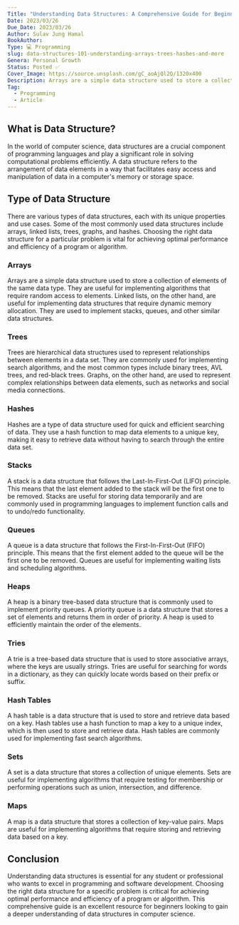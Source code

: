 ```yaml
---
Title: "Understanding Data Structures: A Comprehensive Guide for Beginners"
Date: 2023/03/26
Due_Date: 2023/03/26
Author: Sulav Jung Hamal
BookAuthor:
Type: 💻 Programming
slug: data-structures-101-understanding-arrays-trees-hashes-and-more
Genera: Personal Growth
Status: Posted ✅
Cover_Image: https://source.unsplash.com/gC_aoAjQl2Q/1320x400
Description: Arrays are a simple data structure used to store a collection of elements of the same data type. They are useful for implementing algorithms that require random access to elements. Linked lists, on the other hand, are useful for implementing data structures that require dynamic memory allocation. They are used to implement stacks, queues, and other similar data structures.
Tag:
  - Programming
  - Article
---
```

## What is Data Structure?
In the world of computer science, data structures are a crucial component of programming languages and play a significant role in solving computational problems efficiently. A data structure refers to the arrangement of data elements in a way that facilitates easy access and manipulation of data in a computer's memory or storage space.

## Type of Data Structure
There are various types of data structures, each with its unique properties and use cases. Some of the most commonly used data structures include arrays, linked lists, trees, graphs, and hashes. Choosing the right data structure for a particular problem is vital for achieving optimal performance and efficiency of a program or algorithm.

### Arrays
Arrays are a simple data structure used to store a collection of elements of the same data type. They are useful for implementing algorithms that require random access to elements. Linked lists, on the other hand, are useful for implementing data structures that require dynamic memory allocation. They are used to implement stacks, queues, and other similar data structures.

### Trees
Trees are hierarchical data structures used to represent relationships between elements in a data set. They are commonly used for implementing search algorithms, and the most common types include binary trees, AVL trees, and red-black trees. Graphs, on the other hand, are used to represent complex relationships between data elements, such as networks and social media connections.

### Hashes
Hashes are a type of data structure used for quick and efficient searching of data. They use a hash function to map data elements to a unique key, making it easy to retrieve data without having to search through the entire data set.

### Stacks
A stack is a data structure that follows the Last-In-First-Out (LIFO) principle. This means that the last element added to the stack will be the first one to be removed. Stacks are useful for storing data temporarily and are commonly used in programming languages to implement function calls and to undo/redo functionality.

### Queues
A queue is a data structure that follows the First-In-First-Out (FIFO) principle. This means that the first element added to the queue will be the first one to be removed. Queues are useful for implementing waiting lists and scheduling algorithms.

### Heaps
A heap is a binary tree-based data structure that is commonly used to implement priority queues. A priority queue is a data structure that stores a set of elements and returns them in order of priority. A heap is used to efficiently maintain the order of the elements.

### Tries
A trie is a tree-based data structure that is used to store associative arrays, where the keys are usually strings. Tries are useful for searching for words in a dictionary, as they can quickly locate words based on their prefix or suffix.

### Hash Tables
A hash table is a data structure that is used to store and retrieve data based on a key. Hash tables use a hash function to map a key to a unique index, which is then used to store and retrieve data. Hash tables are commonly used for implementing fast search algorithms.

### Sets
A set is a data structure that stores a collection of unique elements. Sets are useful for implementing algorithms that require testing for membership or performing operations such as union, intersection, and difference.

### Maps
A map is a data structure that stores a collection of key-value pairs. Maps are useful for implementing algorithms that require storing and retrieving data based on a key.

## Conclusion
Understanding data structures is essential for any student or professional who wants to excel in programming and software development. Choosing the right data structure for a specific problem is critical for achieving optimal performance and efficiency of a program or algorithm. This comprehensive guide is an excellent resource for beginners looking to gain a deeper understanding of data structures in computer science.

